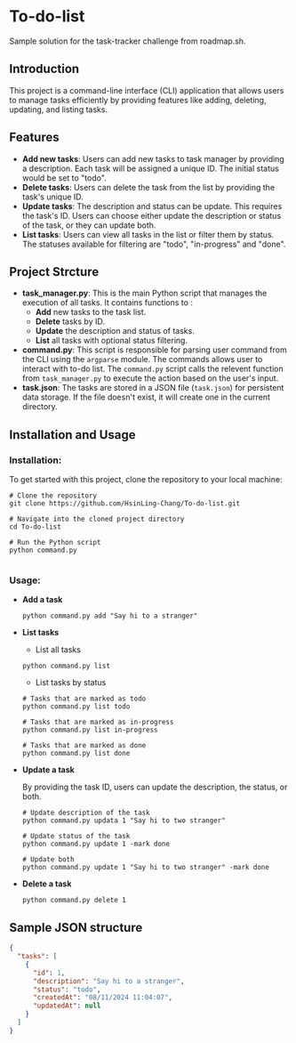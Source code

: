 # To-do-list

Sample solution for the task-tracker challenge from roadmap.sh.

## Introduction

This project is a command-line interface (CLI) application that allows users to manage tasks efficiently by providing features like adding, deleting, updating, and listing tasks.

## Features

- **Add new tasks**: Users can add new tasks to task manager by providing a description. Each task will be assigned a unique ID. The initial status would be set to "todo".
- **Delete tasks**: Users can delete the task from the list by providing the task's unique ID.
- **Update tasks**: The description and status can be update. This requires the task's ID. Users can choose either update the description or status of the task, or they can update both.
- **List tasks**: Users can view all tasks in the list or filter them by status. The statuses available for filtering are "todo", "in-progress" and "done".

## Project Strcture

- **task_manager.py**:
  This is the main Python script that manages the execution of all tasks. It contains functions to :
  - **Add** new tasks to the task list.
  - **Delete** tasks by ID.
  - **Update** the description and status of tasks.
  - **List** all tasks with optional status filtering.
- **command.py**:
  This script is responsible for parsing user command from the CLI using the `argparse` module. The commands allows user to interact with to-do list.
  The `command.py` script calls the relevent function from `task_manager.py` to execute the action based on the user's input.
- **task.json**:
  The tasks are stored in a JSON file (`task.json`) for persistent data storage. If the file doesn't exist, it will create one in the current directory.

## Installation and Usage

### Installation:

To get started with this project, clone the repository to your local machine:

```shell
# Clone the repository
git clone https://github.com/HsinLing-Chang/To-do-list.git

# Navigate into the cloned project directory
cd To-do-list

# Run the Python script
python command.py
```

```shell

```

### Usage:

- **Add a task**

  ```shell
  python command.py add "Say hi to a stranger"
  ```

- **List tasks**

  - List all tasks

  ```shell
  python command.py list
  ```

  - List tasks by status

  ```shell
  # Tasks that are marked as todo
  python command.py list todo

  # Tasks that are marked as in-progress
  python command.py list in-progress

  # Tasks that are marked as done
  python command.py list done
  ```

- **Update a task**

  By providing the task ID, users can update the description, the status, or both.

  ```shell
  # Update description of the task
  python command.py updata 1 "Say hi to two stranger"

  # Update status of the task
  python command.py update 1 -mark done

  # Update both
  python command.py update 1 "Say hi to two stranger" -mark done
  ```

- **Delete a task**

  ```shell
  python command.py delete 1
  ```

## Sample JSON structure

```json
{
  "tasks": [
    {
      "id": 1,
      "description": "Say hi to a stranger",
      "status": "todo",
      "createdAt": "08/11/2024 11:04:07",
      "updatedAt": null
    }
  ]
}
```
